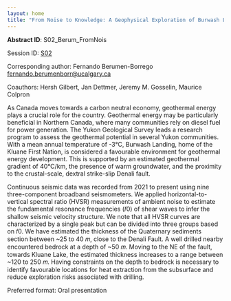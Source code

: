 ```yaml
---
layout: home
title: "From Noise to Knowledge: A Geophysical Exploration of Burwash Landing's Geothermal Potential Using HVSR Measurements"
---
```



**Abstract ID**: S02_Berum_FromNois

Session ID: [S02](.)

Corresponding author: Fernando Berumen-Borrego <a href="mailto:fernando.berumenborr@ucalgary.ca">fernando.berumenborr@ucalgary.ca</a>

Coauthors: Hersh Gilbert, Jan Dettmer, Jeremy M. Gosselin, Maurice Colpron 

As Canada moves towards a carbon neutral economy, geothermal energy plays a crucial role for the country. Geothermal energy may be particularly beneficial in Northern Canada, where many communities rely on diesel fuel for power generation. The Yukon Geological Survey leads a research program to assess the geothermal potential in several Yukon communities. With a mean annual temperature of -3°C, Burwash Landing, home of the Kluane First Nation, is considered a favourable environment for geothermal energy development. This is supported by an estimated geothermal gradient of 40°C/km, the presence of warm groundwater, and the proximity to the crustal-scale, dextral strike-slip Denali fault. 
 
 Continuous seismic data was recorded from 2021 to present using nine three-component broadband seismometers. We applied horizontal-to-vertical spectral ratio (HVSR) measurements of ambient noise to estimate the fundamental resonance frequencies (𝑓0) of shear waves to infer the shallow seismic velocity structure. We note that all HVSR curves are characterized by a single peak but can be divided into three groups based on 𝑓0. We have estimated the thickness of the Quaternary sediments section between ~25 to 40 𝑚, close to the Denali Fault. A well drilled nearby encountered bedrock at a depth of ~50 𝑚. Moving to the NE of the fault, towards Kluane Lake, the estimated thickness increases to a range between ~120 to 250 𝑚. Having constraints on the depth to bedrock is necessary to identify favourable locations for heat extraction from the subsurface and reduce exploration risks associated with drilling.

Preferred format: Oral presentation
